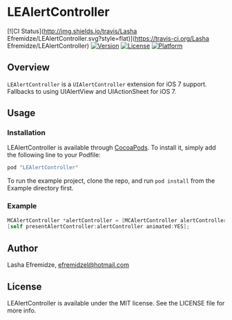 # LEAlertController

[![CI Status](http://img.shields.io/travis/Lasha Efremidze/LEAlertController.svg?style=flat)](https://travis-ci.org/Lasha Efremidze/LEAlertController)
[![Version](https://img.shields.io/cocoapods/v/LEAlertController.svg?style=flat)](http://cocoapods.org/pods/LEAlertController)
[![License](https://img.shields.io/cocoapods/l/LEAlertController.svg?style=flat)](http://cocoapods.org/pods/LEAlertController)
[![Platform](https://img.shields.io/cocoapods/p/LEAlertController.svg?style=flat)](http://cocoapods.org/pods/LEAlertController)

## Overview

`LEAlertController` is a `UIAlertController` extension for iOS 7 support. Fallbacks to using UIAlertView and UIActionSheet for iOS 7.

## Usage

### Installation

LEAlertController is available through [CocoaPods](http://cocoapods.org). To install
it, simply add the following line to your Podfile:

```ruby
pod "LEAlertController"
```
To run the example project, clone the repo, and run `pod install` from the Example directory first.

### Example

```objectivec
MCAlertController *alertController = [MCAlertController alertControllerWithTitle:@"Title" message:@"Something went wrong" preferredStyle:MCAlertControllerStyleAlert cancelButtonTitle:@"OK" destructiveButtonTitle:nil otherButtonTitles:@"Report" handler:nil];
[self presentAlertController:alertController animated:YES];
```

## Author

Lasha Efremidze, efremidzel@hotmail.com

## License

LEAlertController is available under the MIT license. See the LICENSE file for more info.
